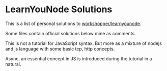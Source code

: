 # LearnYouNode Solutions

This is a list of personal solutions to [workshopper/learnyounode](https://github.com/workshopper/learnyounode).

Some files contain official solutions below mine as comments.

This is not a tutorial for JavaScript syntax. But more as a mixture of nodejs and js language with some basic tcp, http concepts.

Async, an essential concept in JS is introduced during the tutorial in a natural.
